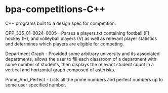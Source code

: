 # bpa-competitions-C++

C++ programs built to a design spec for competition.

CPP_335_01-0024-0005 - Parses a players.txt containing football (F), hockey (H), and volleyball players (V) as well as relevant player
                       statistics and determines which players are eligible for competing.
                       
Department Graph - Provided some arbitrary university and its associated departments, allows the user to fill each classroom of a department
                   with some number of students, then displays the relevant student count in a vertical and horizontal graph composed of asterisks.
                   
Prime_And_Perfect - Lists all the prime numbers and perfect numbers up to some user specified number.
